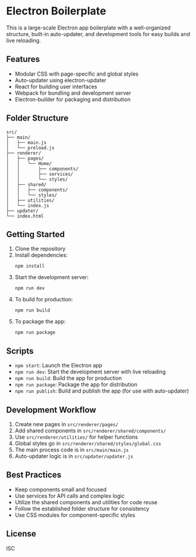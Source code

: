 # Electron Boilerplate

This is a large-scale Electron app boilerplate with a well-organized structure, built-in auto-updater, and development tools for easy builds and live reloading.

## Features

- Modular CSS with page-specific and global styles
- Auto-updater using electron-updater
- React for building user interfaces
- Webpack for bundling and development server
- Electron-builder for packaging and distribution

## Folder Structure

```
src/
├── main/
│   ├── main.js
│   └── preload.js
├── renderer/
│   ├── pages/
│   │   └── Home/
│   │       ├── components/
│   │       ├── services/
│   │       └── styles/
│   ├── shared/
│   │   ├── components/
│   │   └── styles/
│   ├── utilities/
│   └── index.js
├── updater/
└── index.html
```

## Getting Started

1. Clone the repository
2. Install dependencies:
   ```
   npm install
   ```
3. Start the development server:
   ```
   npm run dev
   ```
4. To build for production:
   ```
   npm run build
   ```
5. To package the app:
   ```
   npm run package
   ```

## Scripts

- `npm start`: Launch the Electron app
- `npm run dev`: Start the development server with live reloading
- `npm run build`: Build the app for production
- `npm run package`: Package the app for distribution
- `npm run publish`: Build and publish the app (for use with auto-updater)

## Development Workflow

1. Create new pages in `src/renderer/pages/`
2. Add shared components in `src/renderer/shared/components/`
3. Use `src/renderer/utilities/` for helper functions
4. Global styles go in `src/renderer/shared/styles/global.css`
5. The main process code is in `src/main/main.js`
6. Auto-updater logic is in `src/updater/updater.js`

## Best Practices

- Keep components small and focused
- Use services for API calls and complex logic
- Utilize the shared components and utilities for code reuse
- Follow the established folder structure for consistency
- Use CSS modules for component-specific styles

## License

ISC